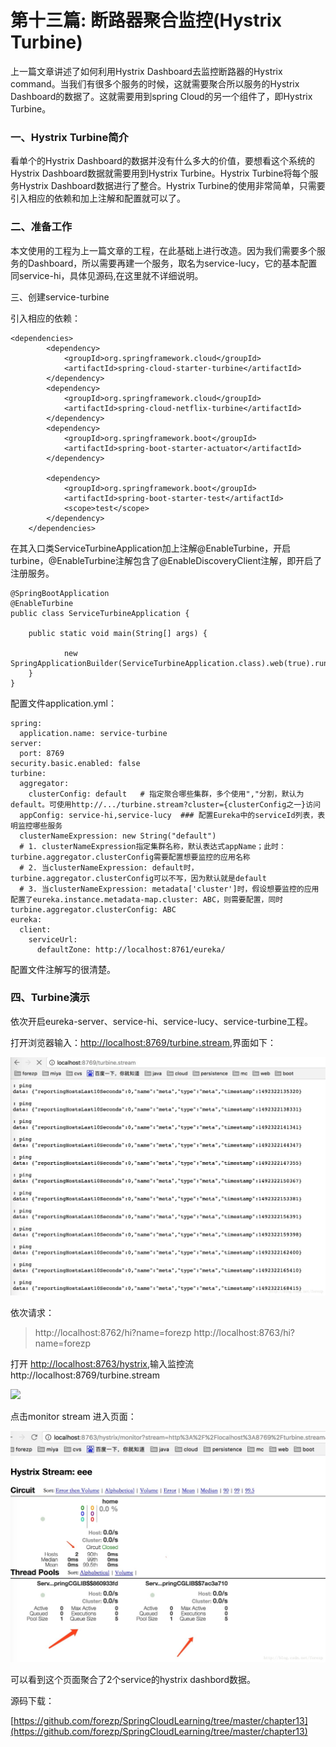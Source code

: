 # 第十三篇: 断路器聚合监控(Hystrix Turbine)

上一篇文章讲述了如何利用Hystrix Dashboard去监控断路器的Hystrix command。当我们有很多个服务的时候，这就需要聚合所以服务的Hystrix Dashboard的数据了。这就需要用到spring Cloud的另一个组件了，即Hystrix Turbine。

### 一、Hystrix Turbine简介

看单个的Hystrix Dashboard的数据并没有什么多大的价值，要想看这个系统的Hystrix Dashboard数据就需要用到Hystrix Turbine。Hystrix Turbine将每个服务Hystrix Dashboard数据进行了整合。Hystrix Turbine的使用非常简单，只需要引入相应的依赖和加上注解和配置就可以了。

### 二、准备工作

本文使用的工程为上一篇文章的工程，在此基础上进行改造。因为我们需要多个服务的Dashboard，所以需要再建一个服务，取名为service-lucy，它的基本配置同service-hi，具体见源码,在这里就不详细说明。

三、创建service-turbine

引入相应的依赖：

```
<dependencies>
        <dependency>
            <groupId>org.springframework.cloud</groupId>
            <artifactId>spring-cloud-starter-turbine</artifactId>
        </dependency>
        <dependency>
            <groupId>org.springframework.cloud</groupId>
            <artifactId>spring-cloud-netflix-turbine</artifactId>
        </dependency>
        <dependency>
            <groupId>org.springframework.boot</groupId>
            <artifactId>spring-boot-starter-actuator</artifactId>
        </dependency>

        <dependency>
            <groupId>org.springframework.boot</groupId>
            <artifactId>spring-boot-starter-test</artifactId>
            <scope>test</scope>
        </dependency>
    </dependencies>
```

在其入口类ServiceTurbineApplication加上注解@EnableTurbine，开启turbine，@EnableTurbine注解包含了@EnableDiscoveryClient注解，即开启了注册服务。

```
@SpringBootApplication
@EnableTurbine
public class ServiceTurbineApplication {

    public static void main(String[] args) {

            new SpringApplicationBuilder(ServiceTurbineApplication.class).web(true).run(args);
    }
}
```

配置文件application.yml：

```
spring:
  application.name: service-turbine
server:
  port: 8769
security.basic.enabled: false
turbine:
  aggregator:
    clusterConfig: default   # 指定聚合哪些集群，多个使用","分割，默认为default。可使用http://.../turbine.stream?cluster={clusterConfig之一}访问
  appConfig: service-hi,service-lucy  ### 配置Eureka中的serviceId列表，表明监控哪些服务
  clusterNameExpression: new String("default")
  # 1. clusterNameExpression指定集群名称，默认表达式appName；此时：turbine.aggregator.clusterConfig需要配置想要监控的应用名称
  # 2. 当clusterNameExpression: default时，turbine.aggregator.clusterConfig可以不写，因为默认就是default
  # 3. 当clusterNameExpression: metadata['cluster']时，假设想要监控的应用配置了eureka.instance.metadata-map.cluster: ABC，则需要配置，同时turbine.aggregator.clusterConfig: ABC
eureka:
  client:
    serviceUrl:
      defaultZone: http://localhost:8761/eureka/
```

配置文件注解写的很清楚。

### 四、Turbine演示

依次开启eureka-server、service-hi、service-lucy、service-turbine工程。

打开浏览器输入：[http://localhost:8769/turbine.stream](http://localhost:8769/turbine.stream),界面如下：

<img src="./img/13.1.jpg" />

依次请求：

> http://localhost:8762/hi?name=forezp
> http://localhost:8763/hi?name=forezp

打开 [http://localhost:8763/hystrix](http://localhost:8763/hystrix),输入监控流http://localhost:8769/turbine.stream

<img src="13.2.jpg" />

点击monitor stream 进入页面：

<img src="./img/13.3.jpg" />

可以看到这个页面聚合了2个service的hystrix dashbord数据。

源码下载：

[https://github.com/forezp/SpringCloudLearning/tree/master/chapter13](https://github.com/forezp/SpringCloudLearning/tree/master/chapter13)
